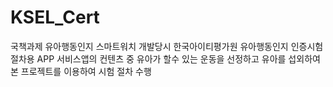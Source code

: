 # KSEL_Cert
국책과제 유아행동인지 스마트워치 개발당시
한국아이티평가원 유아행동인지 인증시험 절차용 APP
서비스앱의 컨텐츠 중 유아가 할수 있는 운동을 선정하고 유아를 섭외하여 본 프로젝트를 이용하여 시험 절차 수행
